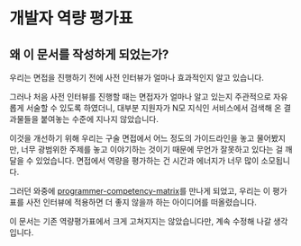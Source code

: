 # 개발자 역량 평가표

## 왜 이 문서를 작성하게 되었는가?

우리는 면접을 진행하기 전에 사전 인터뷰가 얼마나 효과적인지 알고 있습니다.

그러나 처음 사전 인터뷰를 진행할 때는 면접자가 얼마나 알고 있는지 주관적으로 자유롭게 서술할 수 있도록 하였더니, 대부분 지원자가 N모 지식인 서비스에서 검색해 온 결과물들을 붙여놓는 수준에 지나지 않았습니다.

이것을 개선하기 위해 우리는 구술 면접에서 어느 정도의 가이드라인을 놓고 물어봤지만, 너무 광범위한 주제를 놓고 이야기하는 것이기 때문에 무언가 잘못하고 있다는 걸 깨달을 수 있었습니다. 면접에서 역량을 평가하는 건 시간과 에너지가 너무 많이 소모됩니다.

그러던 와중에 [programmer-competency-matrix](http://www.indiangeek.net/programmer-competency-matrix)를 만나게 되었고, 우리는 이 평가표를 사전 인터뷰에 적용하면 더 좋지 않을까 하는 아이디어를 떠올렸습니다.

이 문서는 기존 역량평가표에서 크게 고쳐지지는 않았습니다만, 계속 수정해 나갈 생각입니다.

